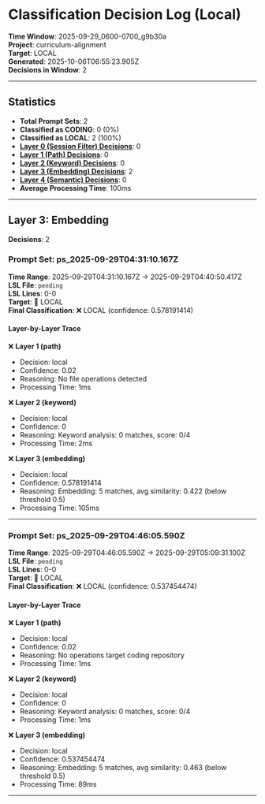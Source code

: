 # Classification Decision Log (Local)

**Time Window**: 2025-09-29_0600-0700_g9b30a<br>
**Project**: curriculum-alignment<br>
**Target**: LOCAL<br>
**Generated**: 2025-10-06T06:55:23.905Z<br>
**Decisions in Window**: 2

---

## Statistics

- **Total Prompt Sets**: 2
- **Classified as CODING**: 0 (0%)
- **Classified as LOCAL**: 2 (100%)
- **[Layer 0 (Session Filter) Decisions](#layer-0-session-filter)**: 0
- **[Layer 1 (Path) Decisions](#layer-1-path)**: 0
- **[Layer 2 (Keyword) Decisions](#layer-2-keyword)**: 0
- **[Layer 3 (Embedding) Decisions](#layer-3-embedding)**: 2
- **[Layer 4 (Semantic) Decisions](#layer-4-semantic)**: 0
- **Average Processing Time**: 100ms

---

## Layer 3: Embedding

**Decisions**: 2

### Prompt Set: ps_2025-09-29T04:31:10.167Z

**Time Range**: 2025-09-29T04:31:10.167Z → 2025-09-29T04:40:50.417Z<br>
**LSL File**: `pending`<br>
**LSL Lines**: 0-0<br>
**Target**: 📍 LOCAL<br>
**Final Classification**: ❌ LOCAL (confidence: 0.578191414)

#### Layer-by-Layer Trace

❌ **Layer 1 (path)**
- Decision: local
- Confidence: 0.02
- Reasoning: No file operations detected
- Processing Time: 1ms

❌ **Layer 2 (keyword)**
- Decision: local
- Confidence: 0
- Reasoning: Keyword analysis: 0 matches, score: 0/4
- Processing Time: 2ms

❌ **Layer 3 (embedding)**
- Decision: local
- Confidence: 0.578191414
- Reasoning: Embedding: 5 matches, avg similarity: 0.422 (below threshold 0.5)
- Processing Time: 105ms

---

### Prompt Set: ps_2025-09-29T04:46:05.590Z

**Time Range**: 2025-09-29T04:46:05.590Z → 2025-09-29T05:09:31.100Z<br>
**LSL File**: `pending`<br>
**LSL Lines**: 0-0<br>
**Target**: 📍 LOCAL<br>
**Final Classification**: ❌ LOCAL (confidence: 0.537454474)

#### Layer-by-Layer Trace

❌ **Layer 1 (path)**
- Decision: local
- Confidence: 0.02
- Reasoning: No operations target coding repository
- Processing Time: 1ms

❌ **Layer 2 (keyword)**
- Decision: local
- Confidence: 0
- Reasoning: Keyword analysis: 0 matches, score: 0/4
- Processing Time: 1ms

❌ **Layer 3 (embedding)**
- Decision: local
- Confidence: 0.537454474
- Reasoning: Embedding: 5 matches, avg similarity: 0.463 (below threshold 0.5)
- Processing Time: 89ms

---

